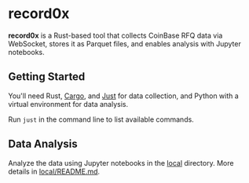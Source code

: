 # record0x

**record0x** is a Rust-based tool that collects CoinBase RFQ data via WebSocket, stores it as Parquet files, and enables analysis with Jupyter notebooks.

## Getting Started

You'll need Rust, [Cargo](https://doc.rust-lang.org/cargo), and [Just](https://github.com/casey/just) for data collection, and Python with a virtual environment for data analysis. 

Run `just` in the command line to list available commands.

## Data Analysis

Analyze the data using Jupyter notebooks in the [local](local) directory. More details in [local/README.md](local/README.md).